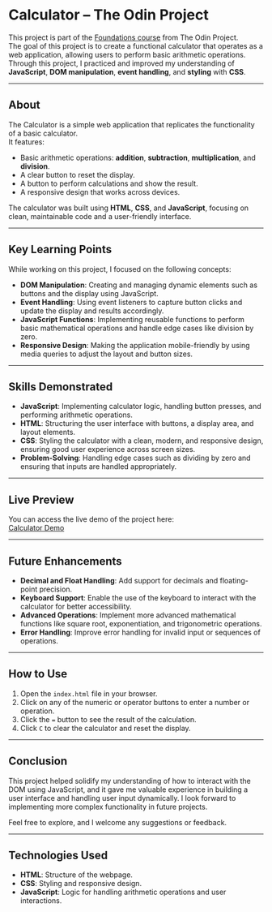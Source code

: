 # Calculator – The Odin Project

This project is part of the [Foundations course](https://www.theodinproject.com/lessons/foundations-calculator) from The Odin Project.  
The goal of this project is to create a functional calculator that operates as a web application, allowing users to perform basic arithmetic operations. Through this project, I practiced and improved my understanding of **JavaScript**, **DOM manipulation**, **event handling**, and **styling** with **CSS**.

---

## About

The Calculator is a simple web application that replicates the functionality of a basic calculator.  
It features:
- Basic arithmetic operations: **addition**, **subtraction**, **multiplication**, and **division**.
- A clear button to reset the display.
- A button to perform calculations and show the result.
- A responsive design that works across devices.

The calculator was built using **HTML**, **CSS**, and **JavaScript**, focusing on clean, maintainable code and a user-friendly interface.

---

## Key Learning Points

While working on this project, I focused on the following concepts:

- **DOM Manipulation**: Creating and managing dynamic elements such as buttons and the display using JavaScript.
- **Event Handling**: Using event listeners to capture button clicks and update the display and results accordingly.
- **JavaScript Functions**: Implementing reusable functions to perform basic mathematical operations and handle edge cases like division by zero.
- **Responsive Design**: Making the application mobile-friendly by using media queries to adjust the layout and button sizes.

---

## Skills Demonstrated

- **JavaScript**: Implementing calculator logic, handling button presses, and performing arithmetic operations.
- **HTML**: Structuring the user interface with buttons, a display area, and layout elements.
- **CSS**: Styling the calculator with a clean, modern, and responsive design, ensuring good user experience across screen sizes.
- **Problem-Solving**: Handling edge cases such as dividing by zero and ensuring that inputs are handled appropriately.

---

## Live Preview

You can access the live demo of the project here:  
[Calculator Demo](https://drheaa.github.io/odin-calculator/)

---

## Future Enhancements

- **Decimal and Float Handling**: Add support for decimals and floating-point precision.
- **Keyboard Support**: Enable the use of the keyboard to interact with the calculator for better accessibility.
- **Advanced Operations**: Implement more advanced mathematical functions like square root, exponentiation, and trigonometric operations.
- **Error Handling**: Improve error handling for invalid input or sequences of operations.

---

## How to Use

1. Open the `index.html` file in your browser.
2. Click on any of the numeric or operator buttons to enter a number or operation.
3. Click the `=` button to see the result of the calculation.
4. Click `C` to clear the calculator and reset the display.

---

## Conclusion

This project helped solidify my understanding of how to interact with the DOM using JavaScript, and it gave me valuable experience in building a user interface and handling user input dynamically. I look forward to implementing more complex functionality in future projects.

Feel free to explore, and I welcome any suggestions or feedback.

---

## Technologies Used

- **HTML**: Structure of the webpage.
- **CSS**: Styling and responsive design.
- **JavaScript**: Logic for handling arithmetic operations and user interactions.

